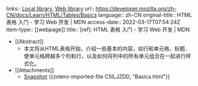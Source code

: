 links:: [Local library](zotero://select/library/items/W8823WC5), [Web library](https://www.zotero.org/users/7570551/items/W8823WC5)
url:: https://developer.mozilla.org/zh-CN/docs/Learn/HTML/Tables/Basics
language:: zh-CN
original-title:: HTML 表格 入门 - 学习 Web 开发 | MDN
access-date:: 2022-03-17T07:54:24Z
item-type:: [[webpage]]
title:: [ref]: HTML 表格 入门 - 学习 Web 开发 | MDN

- [[Abstract]]
	- 本文将从HTML表格开始，介绍一些基本的内容，如行和单元格、标题、使单元格跨越多个列和行，以及如何将列中的所有单元组合在一起进行样式化。
- [[Attachments]]
	- [Snapshot](https://developer.mozilla.org/zh-CN/docs/Learn/HTML/Tables/Basics) {{zotero-imported-file C5ILJZDD, "Basics.html"}}